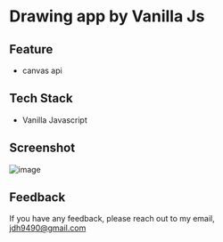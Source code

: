 # Drawing app by Vanilla Js

## Feature
- canvas api

## Tech Stack
- Vanilla Javascript

## Screenshot
![image](https://user-images.githubusercontent.com/76399021/193563590-ebf23b97-5963-49fa-8e54-78f0acbf98e7.png)

## Feedback
If you have any feedback, please reach out to my email, <jdh9490@gmail.com>
